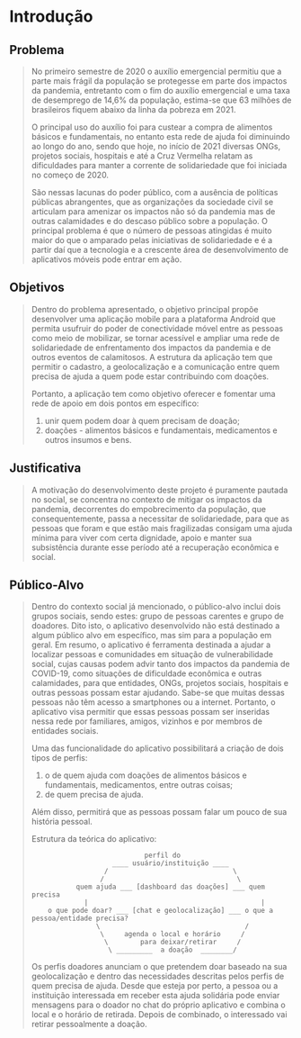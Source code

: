# Introdução

## Problema

> No primeiro semestre de 2020 o auxílio emergencial permitiu que a parte mais frágil da população se protegesse em parte dos 
> impactos da pandemia, entretanto com o fim do auxílio emergencial e uma taxa de desemprego de 14,6% da população, estima-se 
> que 63 milhões de brasileiros fiquem abaixo da linha da pobreza em 2021. 
>  
> O principal uso do auxílio foi para custear a compra de alimentos básicos e fundamentais, no entanto esta rede de ajuda foi 
> diminuindo ao longo do ano, sendo que hoje, no início de 2021 diversas ONGs, projetos sociais, hospitais e até a Cruz Vermelha 
> relatam as dificuldades para manter a corrente de solidariedade que foi iniciada no começo de 2020.
>
> São nessas lacunas do poder público, com a ausência de políticas públicas abrangentes, que as organizações da sociedade civil 
> se articulam para amenizar os impactos não só da pandemia mas de outras calamidades e do descaso público sobre a população. 
> O principal problema é que o número de pessoas atingidas é muito maior do que o amparado pelas iniciativas de solidariedade e 
> é a partir daí que a tecnologia e a crescente área de desenvolvimento de aplicativos móveis pode entrar em ação.

## Objetivos

> Dentro do problema apresentado, o objetivo principal propõe desenvolver uma aplicação mobile para a plataforma Android que 
> permita usufruir do poder de conectividade móvel entre as pessoas como meio de mobilizar, se tornar acessível e ampliar uma 
> rede de solidariedade de enfrentamento dos impactos da pandemia e de outros eventos de calamitosos. A estrutura da aplicação 
> tem que permitir o cadastro, a geolocalização e a comunicação entre quem precisa de ajuda a quem pode estar contribuindo 
> com doações.
> 
> Portanto, a aplicação tem como objetivo oferecer e fomentar uma rede de apoio em dois pontos em específico: 
> 1) unir quem podem doar à quem precisam de doação;
> 2) doações - alimentos básicos e fundamentais, medicamentos e outros insumos e bens.

## Justificativa

> A motivação do desenvolvimento deste projeto é puramente pautada no social, se concentra no contexto de mitigar os impactos 
> da pandemia, decorrentes do empobrecimento da população, que consequentemente, passa a necessitar de solidariedade, para que 
> as pessoas que foram e que estão mais fragilizadas consigam uma ajuda mínima para viver com certa dignidade, apoio e manter 
> sua subsistência durante esse período até a recuperação econômica e social.

## Público-Alvo

> Dentro do contexto social já mencionado, o público-alvo inclui dois grupos sociais, sendo estes: grupo de pessoas carentes 
> e grupo de doadores. Dito isto, o aplicativo desenvolvido não está destinado a algum público alvo em específico, mas sim para 
> a população em geral. Em resumo, o aplicativo é ferramenta destinada a ajudar a localizar pessoas e comunidades em situação 
> de vulnerabilidade social, cujas causas podem advir tanto dos impactos da pandemia de COVID-19, como situações de dificuldade 
> econômica e outras calamidades, para que entidades, ONGs, projetos sociais, hospitais e outras pessoas possam estar ajudando. 
> Sabe-se que muitas dessas pessoas não têm acesso a smartphones ou a internet. Portanto, o aplicativo visa permitir que essas 
> pessoas possam ser inseridas nessa rede por familiares, amigos, vizinhos e por membros de entidades sociais.
> 
> Uma das funcionalidade do aplicativo possibilitará a criação de dois tipos de perfis: 
> 1) o de quem ajuda com doações de alimentos básicos e fundamentais, medicamentos, entre outras coisas; 
> 2) de quem precisa de ajuda.
> 
> Além disso, permitirá que as pessoas possam falar um pouco de sua história pessoal.
>
> Estrutura da teórica do aplicativo:
>             
>                                 perfil do 
>                         ____ usuário/instituição ____
>                       /                               \
>                      /                                 \
>	             quem ajuda ___ [dashboard das doações] ___ quem precisa
>                  |                                           |
>         o que pode doar? ___ [chat e geolocalização] ___ o que a pessoa/entidade precisa?  
>                     \                                    /  
>                      \     agenda o local e horário     / 
>                       \        para deixar/retirar     /
>                        \ _________  a doação  ________/
>
> Os perfis doadores anunciam o que pretendem doar baseado na sua geolocalização e dentro das necessidades descritas pelos perfis 
> de quem precisa de ajuda. Desde que esteja por perto, a pessoa ou a instituição interessada em receber esta ajuda solidária pode 
> enviar mensagens para o doador no chat do próprio aplicativo e combina o local e o horário de retirada. Depois de combinado, o 
> interessado vai retirar pessoalmente a doação.
